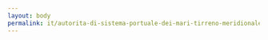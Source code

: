 ```yaml
---
layout: body
permalink: it/autorita-di-sistema-portuale-dei-mari-tirreno-meridionale-e-ionio/
---
```


